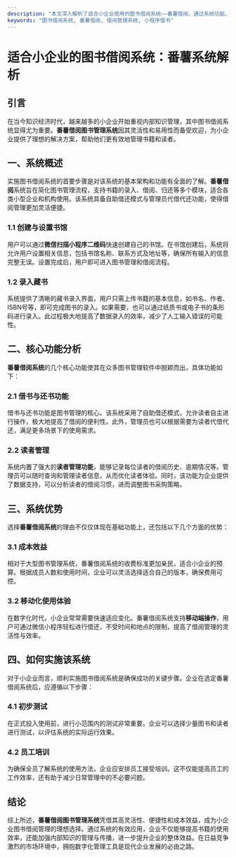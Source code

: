 ```yaml
---
description: "本文深入解析了适合小企业使用的图书借阅系统——番薯借阅，通过系统功能、优势及使用情况，为小企业提供高效的图书管理解决方案。"
keywords: "图书借阅系统, 番薯借阅, 借阅管理系统, 小程序借书"
---
```

# 适合小企业的图书借阅系统：番薯系统解析

## 引言

在当今知识经济时代，越来越多的小企业开始重视内部知识管理，其中图书借阅系统显得尤为重要。**番薯借阅图书管理系统**因其灵活性和易用性而备受欢迎，为小企业提供了理想的解决方案，帮助他们更有效地管理书籍和读者。

## 一、系统概述

实施图书借阅系统的首要步骤是对该系统的基本架构和功能有全面的了解。**番薯借阅**系统旨在简化图书管理流程，支持书籍的录入、借阅、归还等多个模块，适合各类小型企业和机构使用。该系统具备自助借还模式与管理员代借代还功能，使得借阅管理更加灵活便捷。

### 1.1 创建与设置书馆

用户可以通过**微信扫描小程序二维码**快速创建自己的书馆。在书馆创建后，系统将允许用户设置相关信息，包括书馆名称、联系方式及地址等，确保所有输入的信息完整无误。设置完成后，用户即可进入图书管理和借阅流程。

### 1.2 录入藏书

系统提供了清晰的藏书录入界面，用户只需上传书籍的基本信息，如书名、作者、ISBN号等，即可完成图书的录入。如果需要，也可以通过纸质书或电子书的条形码进行录入。此过程极大地提高了数据录入的效率，减少了人工输入错误的可能性。

## 二、核心功能分析

**番薯借阅系统**的几个核心功能使其在众多图书管理软件中脱颖而出，具体功能如下：

### 2.1 借书与还书功能

借书与还书功能是图书管理的核心。该系统采用了自助借还模式，允许读者自主进行操作，极大地提高了借阅的便利性。此外，管理员也可以根据需要为读者代借代还，满足更多场景下的使用需求。

### 2.2 读者管理

系统内置了强大的**读者管理功能**，能够记录每位读者的借阅历史、逾期情况等。管理员可以随时查询和管理读者信息，从而优化读者体验。同时，该功能为企业提供了数据支持，可以分析读者的借阅习惯，进而调整图书采购策略。

## 三、系统优势

选择**番薯借阅系统**的理由不仅仅体现在基础功能上，还包括以下几个方面的优势：

### 3.1 成本效益

相对于大型图书管理系统，番薯借阅系统的收费标准更加亲民，适合小企业的预算。根据成员人数和使用时间，企业可以灵活选择适合自己的版本，确保费用可控。

### 3.2 移动化使用体验

在数字化时代，小企业常常需要快速适应变化。番薯借阅系统支持**移动端操作**，用户可通过微信小程序轻松进行借还，不受时间和地点的限制，提高了借阅管理的灵活性与效率。

## 四、如何实施该系统

对于小企业而言，顺利实施图书借阅系统是确保成功的关键步骤。企业在选定番薯借阅系统后，应遵循以下步骤：

### 4.1 初步测试

在正式投入使用前，进行小范围内的测试非常重要。企业可以选择少量图书和读者进行测试，以评估系统的实际运行效果。

### 4.2 员工培训

为确保全员了解系统的使用方法，企业应安排员工接受培训。这不仅能提高员工的工作效率，还有助于减少日常管理中的不必要问题。

## 结论

综上所述，**番薯借阅图书管理系统**凭借其高灵活性、便捷性和成本效益，成为小企业图书借阅管理的理想选择。通过系统的有效应用，企业不仅能够提高书籍的使用效率，还能加强内部知识的管理与传播，进一步提升企业的整体效益。在日益竞争激烈的市场环境中，拥抱数字化管理工具是现代企业发展的必由之路。
